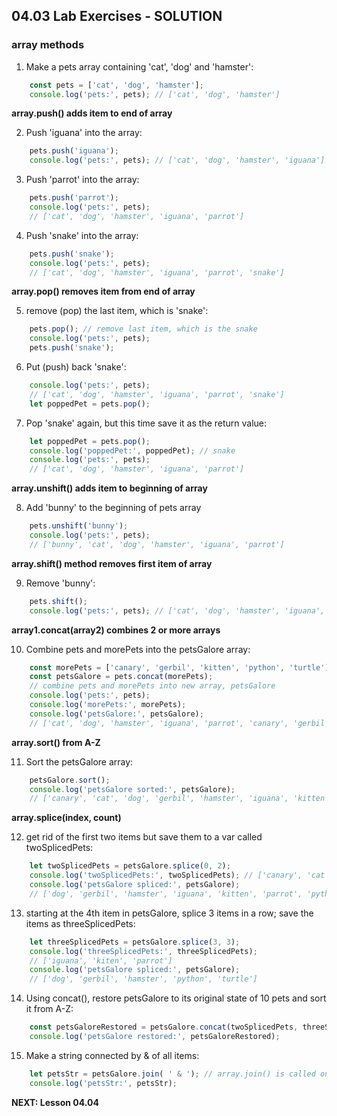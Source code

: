 ## 04.03 Lab Exercises - SOLUTION

### array methods

1. Make a pets array containing 'cat', 'dog' and 'hamster':

```js
    const pets = ['cat', 'dog', 'hamster'];
    console.log('pets:', pets); // ['cat', 'dog', 'hamster']
```

**array.push() adds item to end of array**  

2. Push 'iguana' into the array:

```js
    pets.push('iguana');
    console.log('pets:', pets); // ['cat', 'dog', 'hamster', 'iguana']
```

3. Push 'parrot' into the array:

```js
    pets.push('parrot');
    console.log('pets:', pets); 
    // ['cat', 'dog', 'hamster', 'iguana', 'parrot']
```

4. Push 'snake' into the array:

```js
    pets.push('snake');
    console.log('pets:', pets); 
    // ['cat', 'dog', 'hamster', 'iguana', 'parrot', 'snake']
```

**array.pop() removes item from end of array**  

5. remove (pop) the last item, which is 'snake':

```js
    pets.pop(); // remove last item, which is the snake
    console.log('pets:', pets);
    pets.push('snake'); 
```

6. Put (push) back 'snake':

```js
    console.log('pets:', pets); 
    // ['cat', 'dog', 'hamster', 'iguana', 'parrot', 'snake']
    let poppedPet = pets.pop(); 
```

7. Pop 'snake' again, but this time save it as the return value:

```js
    let poppedPet = pets.pop();
    console.log('poppedPet:', poppedPet); // snake
    console.log('pets:', pets); 
    // ['cat', 'dog', 'hamster', 'iguana', 'parrot']
```

**array.unshift() adds item to beginning of array**  

8. Add 'bunny' to the beginning of pets array 

```js
    pets.unshift('bunny');
    console.log('pets:', pets); 
    // ['bunny', 'cat', 'dog', 'hamster', 'iguana', 'parrot']
```

**array.shift() method removes first item of array**  

9. Remove 'bunny':

```js
    pets.shift();
    console.log('pets:', pets); // ['cat', 'dog', 'hamster', 'iguana', 'parrot']
```

**array1.concat(array2) combines 2 or more arrays**  

10. Combine pets and morePets into the petsGalore array:

```js
    const morePets = ['canary', 'gerbil', 'kitten', 'python', 'turtle'];
    const petsGalore = pets.concat(morePets); 
    // combine pets and morePets into new array, petsGalore
    console.log('pets:', pets);
    console.log('morePets:', morePets);
    console.log('petsGalore:', petsGalore);
    // ['cat', 'dog', 'hamster', 'iguana', 'parrot', 'canary', 'gerbil', 'kitten', 'python', 'turtle']
```

**array.sort() from A-Z**  

11. Sort the petsGalore array:

```js
    petsGalore.sort();
    console.log('petsGalore sorted:', petsGalore);
    // ['canary', 'cat', 'dog', 'gerbil', 'hamster', 'iguana', 'kitten', 'parrot', 'python', 'turtle']
```

**array.splice(index, count)**  

12. get rid of the first two items but save them to a var called twoSplicedPets:

```js
    let twoSplicedPets = petsGalore.splice(0, 2);
    console.log('twoSplicedPets:', twoSplicedPets); // ['canary', 'cat']
    console.log('petsGalore spliced:', petsGalore); 
    // ['dog', 'gerbil', 'hamster', 'iguana', 'kitten', 'parrot', 'python', 'turtle']
```

13. starting at the 4th item in petsGalore, splice 3 items in a row; save the items as threeSplicedPets:

```js
    let threeSplicedPets = petsGalore.splice(3, 3); 
    console.log('threeSplicedPets:', threeSplicedPets); 
    // ['iguana', 'kiten', 'parrot']
    console.log('petsGalore spliced:', petsGalore); 
    // ['dog', 'gerbil', 'hamster', 'python', 'turtle']
```

14. Using concat(), restore petsGalore to its original state of 10 pets and sort it from A-Z:

```js
    const petsGaloreRestored = petsGalore.concat(twoSplicedPets, threeSplicedPets).sort();
    console.log('petsGalore restored:', petsGaloreRestored);
```

15. Make a string connected by & of all items:

```js
    let petsStr = petsGalore.join( ' & '); // array.join() is called on an array and returns a string of all items
    console.log('petsStr:', petsStr);
```

**NEXT: Lesson 04.04**  
